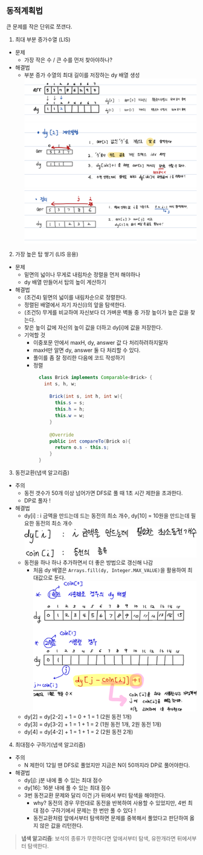 ## 동적계획법 
큰 문제를 작은 단위로 쪼갠다.

1. 최대 부분 증가수열 (LIS)
- 문제
  - 가장 작은 수 / 큰 수를 먼저 찾아야하나?
- 해결법
  - 부분 증가 수열의 최대 길이를 저장하는 dy 배열 생성 
    ![img.png](최대부분증가수열/dy배열.png)
  ![img_1.png](최대부분증가수열/dy계산방법.png)
  ![img_1.png](최대부분증가수열/풀이법.png)

2. 가장 높은 탑 쌓기 (LIS 응용)
- 문제
  - 밑면의 넓이나 무게로 내림차순 정렬을 먼저 해야하나
  - dy 배열 만들어서 탑의 높이 계산하기
- 해결법
  - (조건4) 밑면의 넓이를 내림차순으로 정렬한다.
  - 정렬된 배열에서 자기 자신(i)의 앞을 탐색한다.
  - (조건5) 무게를 비교하여 자신보다 더 가벼운 벽돌 중 가장 높이가 높은 값을 찾는다.
  - 찾은 높이 값에 자신의 높이 값을 더하고 dy[i]에 값을 저장한다.
  - 기억할 것
    - 이중포문 안에서 maxH, dy, answer 값 다 처리하려하지말자
    - maxH만 알면 dy, answer 둘 다 처리할 수 있다.
    - 풀이를 좀 잘 정리한 다음에 코드 작성하기
    - 정렬 
      ```java
        class Brick implements Comparable<Brick> {
          int s, h, w;
          
            Brick(int s, int h, int w){
              this.s = s;
              this.h = h;
              this.w = w;
            }

            @Override
            public int compareTo(Brick o){
              return o.s - this.s;
            }
        } 
      ```
3. 동전교환(냅색 알고리즘)
- 주의
  - 동전 갯수가 50개 이상 넘어가면 DFS로 풀 때 1초 시간 제한을 초과한다. 
  - DP로 풀자 !
- 해결법
  - dy[i] : i 금액을 만드는데 드는 동전의 최소 개수, dy[10] = 10원을 만드는데 필요한 동전의 최소 개수
  ![img.png](동전교환/배열설명.png)
  - 동전을 하나 하나 추가하면서 더 좋은 방법으로 갱신해 나감
    - 처음 dy 배열은 `Arrays.fill(dy, Integer.MAX_VALUE)`을 활용하여 최대값으로 둔다.
  ![img.png](동전교환/해결방법.png)
  - dy[2] = dy[2-2] + 1 = 0 + 1 = 1 (2원 동전 1개)
  - dy[3] = dy[3-2] + 1 = 1 + 1 = 2 (1원 동전 1개, 2원 동전 1개)
  - dy[4] = dy[4-2] + 1 = 1 + 1 = 2 (2원 동전 2개)


4. 최대점수 구하기(냅색 알고리즘)
- 주의
  - N 제한이 12일 땐 DFS로 풀었지만 지금은 N이 50까지라 DP로 풀어야한다.
- 해결법
  - dy[j]: j분 내에 풀 수 있는 최대 점수
  - dy[16]: 16분 내에 풀 수 있는 최대 점수
  - 3번 동전교환 문제와 달리 이건 j가 뒤에서 부터 탐색을 해야한다.
    - why? 동전의 경우 무한대로 동전을 반복하여 사용할 수 있었지만, 4번 최대 점수 구하기에서 문제는 한 번만 풀 수 있다 !
    - 동전교환처럼 앞에서부터 탐색하면 문제를 중복해서 풀었다고 판단하여 옳지 않은 값을 리턴한다.
    

> **냅색 알고리즘**: 
보석의 종류가 무한하다면 앞에서부터 탐색, 유한개라면 뒤에서부터 탐색한다.